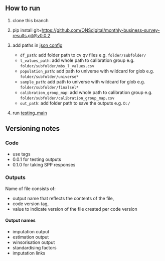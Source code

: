 ## How to run
1. clone this branch
2. pip install git+https://github.com/ONSdigital/monthly-business-survey-results.git@v0.0.2
3. add paths in [json config](https://github.com/ONSdigital/monthly-business-survey-results/blob/testing_outputs/test_outputs_config.json)
   - `df_path`:  add folder path to cv qv files e.g.  `folder/subfolder/`
   - `l_values_path`: add whole path to calibration group e.g.  `folder/subfolder/mbs_l_values.csv`
   - `population_path`: add path to universe with wildcard for glob e.g.  `folder/subfolder/universe*`
   - `sample_path`: add path to universe with wildcard for glob e.g.  `folder/subfolder/finalsel*`
   - `calibration_group_map`: add whole path to calibration group e.g.  `folder/subfolder/calibration_group_map.csv`
   - `out_path`: add folder path to save the outputs e.g. `D:/`

5. run [testing_main](https://github.com/ONSdigital/monthly-business-survey-results/blob/480-testing-outputs/testing_main.py)

## Versioning notes
### Code
- use tags
- 0.0.1 for testing outputs
- 0.1.0 for taking SPP responses 
### Outputs
Name of file consists of:
- output name that reflects the contents of the file,
- code version tag,
- value to indicate version of the file created per code version
#### Output names
- imputation output
- estimation output
- winsorisation output
- standardising factors
- imputation links
